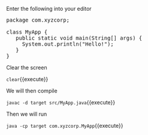 Enter the following into your editor

<pre class="file" data-filename="src/MyApp.java" data-target="replace">
package com.xyzcorp;

class MyApp {
   public static void main(String[] args) {
     System.out.println("Hello!");
   }
}
</pre>


Clear the screen

`clear`{{execute}}

We will then compile


`javac -d target src/MyApp.java`{{execute}}

Then we will run

`java -cp target com.xyzcorp.MyApp`{{execute}}



